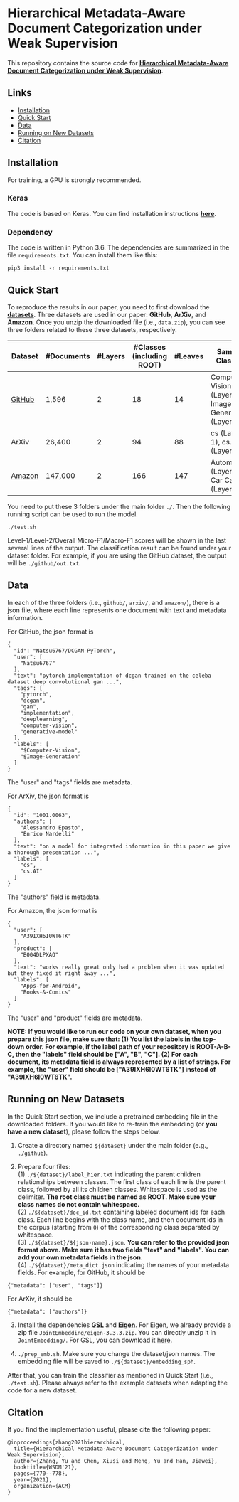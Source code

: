# Hierarchical Metadata-Aware Document Categorization under Weak Supervision

This repository contains the source code for [**Hierarchical Metadata-Aware Document Categorization under Weak Supervision**](https://arxiv.org/abs/2010.13556).

## Links

- [Installation](#installation)
- [Quick Start](#quick-start)
- [Data](#data)
- [Running on New Datasets](#running-on-new-datasets)
- [Citation](#citation)


## Installation
For training, a GPU is strongly recommended.

### Keras
The code is based on Keras. You can find installation instructions [**here**](https://keras.io/#installation).

### Dependency
The code is written in Python 3.6. The dependencies are summarized in the file ```requirements.txt```. You can install them like this:

```
pip3 install -r requirements.txt
```

## Quick Start
To reproduce the results in our paper, you need to first download the [**datasets**](https://drive.google.com/file/d/170Vm8LywO0jDpwjNnPIzIj2kuCClZ21k/view?usp=sharing). Three datasets are used in our paper: **GitHub**, **ArXiv**, and **Amazon**. Once you unzip the downloaded file (i.e., ```data.zip```), you can see three folders related to these three datasets, respectively. 

| Dataset | #Documents | #Layers | #Classes (including ROOT) | #Leaves | Sample Classes |
| ------- | ---------- | ------- | ------------------------- | ------- | -------------- |
| [GitHub](https://github.com/yuzhimanhua/HiGitClass)        | 1,596      | 2       | 18                        | 14      | Computer Vision (Layer-1), Image Generation (Layer-2) |
| ArXiv                                                      | 26,400     | 2       | 94                        | 88      | cs (Layer-1), cs.AI (Layer-2) |
| [Amazon](http://jmcauley.ucsd.edu/data/amazon/index.html)  | 147,000    | 2       | 166                       | 147     | Automotive (Layer-1), Car Care (Layer-2) |

You need to put these 3 folders under the main folder ```./```. Then the following running script can be used to run the model.

```
./test.sh
```

Level-1/Level-2/Overall Micro-F1/Macro-F1 scores will be shown in the last several lines of the output. The classification result can be found under your dataset folder. For example, if you are using the GitHub dataset, the output will be ```./github/out.txt```.

## Data
In each of the three folders (i.e., ```github/```, ```arxiv/```, and ```amazon/```), there is a json file, where each line represents one document with text and metadata information.

For GitHub, the json format is
```
{
  "id": "Natsu6767/DCGAN-PyTorch",  
  "user": [
    "Natsu6767"
  ],
  "text": "pytorch implementation of dcgan trained on the celeba dataset deep convolutional gan ...",
  "tags": [
    "pytorch",
    "dcgan",
    "gan",
    "implementation",
    "deeplearning",
    "computer-vision",
    "generative-model"
  ],
  "labels": [
    "$Computer-Vision",
    "$Image-Generation"
  ]
}
```
The "user" and "tags" fields are metadata.

For ArXiv, the json format is
```
{
  "id": "1001.0063",
  "authors": [
    "Alessandro Epasto",
    "Enrico Nardelli"
  ],
  "text": "on a model for integrated information in this paper we give a thorough presentation ...",
  "labels": [
    "cs",
    "cs.AI"
  ]
}
```
The "authors" field is metadata.

For Amazon, the json format is
```
{
  "user": [
    "A39IXH6I0WT6TK"
  ],
  "product": [
    "B004DLPXAO"
  ],
  "text": "works really great only had a problem when it was updated but they fixed it right away ...",
  "labels": [
    "Apps-for-Android",
    "Books-&-Comics"
  ]
}
```
The "user" and "product" fields are metadata.

**NOTE: If you would like to run our code on your own dataset, when you prepare this json file, make sure that: (1) You list the labels in the top-down order. For example, if the label path of your repository is ROOT-A-B-C, then the "labels" field should be \["A", "B", "C"\]. (2) For each document, its metadata field is always represented by a list of strings. For example, the "user" field should be \["A39IXH6I0WT6TK"\] instead of "A39IXH6I0WT6TK".**

## Running on New Datasets
In the Quick Start section, we include a pretrained embedding file in the downloaded folders. If you would like to re-train the embedding (or **you have a new dataset**), please follow the steps below.

1. Create a directory named ```${dataset}``` under the main folder (e.g., ```./github```).

2. Prepare four files:             
(1) ```./${dataset}/label_hier.txt``` indicating the parent children relationships between classes. The first class of each line is the parent class, followed by all its children classes. Whitespace is used as the delimiter. **The root class must be named as ROOT. Make sure your class names do not contain whitespace.**           
(2) ```./${dataset}/doc_id.txt``` containing labeled document ids for each class. Each line begins with the class name, and then document ids in the corpus (starting from ```0```) of the corresponding class separated by whitespace.           
(3) ```./${dataset}/${json-name}.json```. **You can refer to the provided json format above. Make sure it has two fields "text" and "labels". You can add your own metadata fields in the json.**             
(4) ```./${dataset}/meta_dict.json``` indicating the names of your metadata fields. For example, for GitHub, it should be
```
{"metadata": ["user", "tags"]}
```
For ArXiv, it should be
```
{"metadata": ["authors"]}
```

3. Install the dependencies [**GSL**](https://www.gnu.org/software/gsl/) and [**Eigen**](http://eigen.tuxfamily.org/index.php?title=Main_Page). For Eigen, we already provide a zip file ```JointEmbedding/eigen-3.3.3.zip```. You can directly unzip it in ```JointEmbedding/```. For GSL, you can download it [here](https://drive.google.com/file/d/1UvmgrZbycC7wYAHahYGRB5pRtu6Aurhv/view?usp=sharing).

4. ```./prep_emb.sh```. Make sure you change the dataset/json names. The embedding file will be saved to ```./${dataset}/embedding_sph```.

After that, you can train the classifier as mentioned in Quick Start (i.e., ```./test.sh```).
Please always refer to the example datasets when adapting the code for a new dataset.

## Citation
If you find the implementation useful, please cite the following paper:
```
@inproceedings{zhang2021hierarchical,
  title={Hierarchical Metadata-Aware Document Categorization under Weak Supervision},
  author={Zhang, Yu and Chen, Xiusi and Meng, Yu and Han, Jiawei},
  booktitle={WSDM'21},
  pages={770--778},
  year={2021},
  organization={ACM}
}
```

